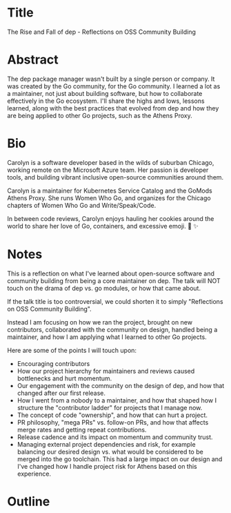 # Title
The Rise and Fall of dep - Reflections on OSS Community Building

# Abstract
The dep package manager wasn't built by a single person or company. It was
created by the Go community, for the Go community. I learned a lot as a maintainer,
not just about building software, but how to collaborate effectively in the Go ecosystem.
I'll share the highs and lows, lessons learned, along with the best practices that evolved
from dep and how they are being applied to other Go projects, such as the Athens Proxy.

# Bio
Carolyn is a software developer based in the wilds of suburban Chicago, working
remote on the Microsoft Azure team. Her passion is developer tools, and building
vibrant inclusive open-source communities around them.

Carolyn is a maintainer for Kubernetes Service Catalog and the GoMods Athens Proxy.
She runs Women Who Go, and organizes for the Chicago chapters of Women Who Go and
Write/Speak/Code.

In between code reviews, Carolyn enjoys hauling her cookies around the world to
share her love of Go, containers, and excessive emoji. 🌈 ✨

# Notes
This is a reflection on what I've learned about open-source software and community
building from being a core maintainer on dep. The talk will NOT touch on the drama
of dep vs. go modules, or how that came about.

If the talk title is too controversial, we could shorten it to simply
"Reflections on OSS Community Building".

Instead I am focusing on how we ran the project, brought on new contributors,
collaborated with the community on design, handled being a maintainer, and
how I am applying what I learned to other Go projects.

Here are some of the points I will touch upon:
- Encouraging contributors
- How our project hierarchy for maintainers and reviews caused bottlenecks and hurt momentum.
- Our engagement with the community on the design of dep, and how that changed
  after our first release.
- How I went from a nobody to a maintainer, and how that shaped how I structure
  the "contributor ladder" for projects that I manage now.
- The concept of code "ownership", and how that can hurt a project.
- PR philosophy, "mega PRs" vs. follow-on PRs, and how that affects merge rates
  and getting repeat contributions.
- Release cadence and its impact on momentum and community trust.
- Managing external project dependencies and risk, for example balancing our desired
  design vs. what would be considered to be merged into the go toolchain. This had
  a large impact on our design and I've changed how I handle project risk for Athens
  based on this experience.

# Outline
